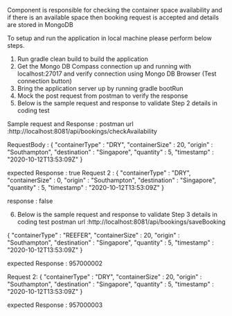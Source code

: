 Component is responsible for checking the container space availability and if there is an available space then booking request is accepted and details are stored in MongoDB

To setup and run the application in local machine please perform below steps.
1. Run gradle clean build to build the application
2. Get the Mongo DB Compass connection up and running with localhost:27017 and verify connection using Mongo DB Browser (Test connection button) 
3. Bring the application server up by running gradle bootRun
4. Mock the post request from postman to verify the response
5. Below is the sample request and response to validate Step 2 details in coding test

Sample request and Response : 
postman url :http://localhost:8081/api/bookings/checkAvailability

RequestBody : {
"containerType" : "DRY",
"containerSize" : 20,
"origin" : "Southampton",
"destination" : "Singapore",
"quantity" : 5,
"timestamp" : "2020-10-12T13:53:09Z"
}

expected Response : true
Request 2 :
{
"containerType" : "DRY",
"containerSize" : 0,
"origin" : "Southampton",
"destination" : "Singapore",
"quantity" : 5,
"timestamp" : "2020-10-12T13:53:09Z"
}

response : false

6. Below is the sample request and response to validate Step 3 details in coding test
postman url :http://localhost:8081/api/bookings/saveBooking

{
"containerType" : "REEFER",
"containerSize" : 20,
"origin" : "Southampton",
"destination" : "Singapore",
"quantity" : 5,
"timestamp" : "2020-10-12T13:53:09Z"
}

expected Response : 957000002

Request 2:
{
"containerType" : "DRY",
"containerSize" : 20,
"origin" : "Southampton",
"destination" : "Singapore",
"quantity" : 5,
"timestamp" : "2020-10-12T13:53:09Z"
}

expected Response : 957000003